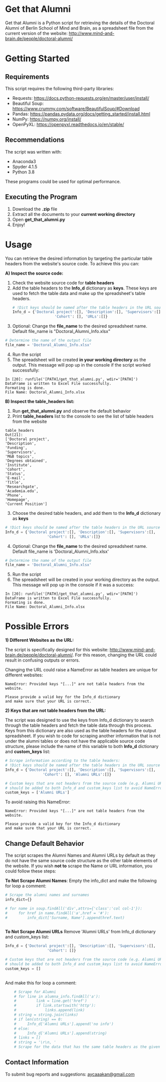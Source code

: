 # Get that Alumni
Get that Alumni is a Python script for retrieving the details of the Doctoral Alumni of Berlin School of Mind and Brain, as a spreadsheet file from the current version of the website: http://www.mind-and-brain.de/people/doctoral-alumni/

# Getting Started
##  Requirements
This script requires the following third-party libraries:

* Requests: https://docs.python-requests.org/en/master/user/install/
* Beautiful Soup: https://www.crummy.com/software/BeautifulSoup/#Download
* Pandas: https://pandas.pydata.org/docs/getting_started/install.html
* NumPy: https://numpy.org/install/
* OpenPyXL: https://openpyxl.readthedocs.io/en/stable/

## Recommendations
The script was written with: 
* Anaconda3 
* Spyder 4.1.5
* Python 3.8

These programs could be used for optimal performance.

## Executing the Program
1) Download the **.zip** file
2) Extract all the documents to your **current working directory**
3) Open **get_that_alumni.py**
4) Enjoy!

# Usage
You can retrieve the desired information by targeting the particular table headers from the website's source code.
To achieve this you can:

**A) Inspect the source code:** 
1) Check the website source code for **table headers**
2) Add the table headers to the **Info_d** dictionary as **keys**. These keys are used to fetch the table data and make up the spreadsheet's table headers. 
      ```python
      # !Dict keys should be named after the table headers in the URL source code!
      Info_d = {'Doctoral project':[], 'Description':[], 'Supervisors':[],
                         'Cohort': [], 'URLs':[]}
      ```
3) Optional: Change the **file_name** to the desired spreadsheet name. Default file_name is "Doctoral_Alumni_Info.xlsx"

  ```python
  # Determine the name of the output file
  file_name = 'Doctoral_Alumni_Info.xlsx'
  ```
4) Run the script
5) The spreadsheet will be created **in your working directory** as the output. 
    This message will pop up in the console if the script worked successfully:
  ```Console
  In [20]: runfile('[PATH]/get_that_alumni.py', wdir='[PATH]')
  DataFrame is written to Excel File successfully. 
  Formating is done.
  File Name: Doctoral_Alumni_Info.xlsx
  ```
**B) Inspect the table_headers list:**
  1) Run **get_that_alumni.py** and observe the default behavior
  2) Print **table_headers** list to the console to see the list of table headers from the website
  ```Console
table_headers
Out[21]: 
['Doctoral project',
 'Description',
 'Funding',
 'Supervisors',
 'M&B topics',
 'Degrees obtained',
 'Institute',
 'Cohort',
 'Status',
 'E-mail',
 'Title',
 'Researchgate',
 'Academia.edu',
 'Phone',
 'Homepage',
 'Current Position']
 ```
  3) Choose the desired table headers, and add them to the **Info_d** dictionary as **keys**
  ```python
  # !Dict keys should be named after the table headers in the URL source code!
  Info_d = {'Doctoral project':[], 'Description':[], 'Supervisors':[],
                     'Cohort': [], 'URLs':[]}
  ```
  4) Optional: Change the **file_name** to the desired spreadsheet name. Default file_name is 'Doctoral_Alumni_Info.xlsx'
  ```python
  # Determine the name of the output file
  file_name = 'Doctoral_Alumni_Info.xlsx'
  ```
  5) Run the script
  6) The spreadsheet will be created in your working directory as the output. 
      This message will pop up in the console if it was a success:
  ```Console
  In [20]: runfile('[PATH]/get_that_alumni.py', wdir='[PATH]')
  DataFrame is written to Excel File successfully. 
  Formating is done.
  File Name: Doctoral_Alumni_Info.xlsx
  ```

# Possible Errors

**1) Different Websites as the URL:**

The script is specifically designed for this website: http://www.mind-and-brain.de/people/doctoral-alumni/. 
For this reason, changing the URL could result in confusing outputs or errors.

Changing the URL could raise a NameError as table headers are unique for different websites:

```console
NameError: Provided keys "[...]" are not table headers from the website.

Please provide a valid key for the Info_d dictionary 
and make sure that your URL is correct.
```
**2) Keys that are not table headers from the URL:**

The script was designed to use the keys from Info_d dictionary to search through the table headers and fetch the table data through this process.
Keys from this dictionary are also used as the table headers for the output spreadsheet.
If you wish to code for scraping another information that is not under the alumni tables or does not have the applicable source code structure, please include the name of this variable to both **Info_d** dictionary and **custom_keys** list:

  ```python
# Scrape information according to the table headers:
# !Dict keys should be named after the table headers in the URL source code!
Info_d = {'Doctoral project':[], 'Description':[], 'Supervisors':[],
                   'Cohort': [], 'Alumni URLs':[]}

# Custom keys that are not headers from the source code (e.g. Alumni URLs) 
# should be added to both Info_d and custom_keys list to avoid NameError
custom_keys = ['Alumni URLs']
  ```
To avoid raising this NameError:

```console
NameError: Provided keys "[...]" are not table headers from the website.

Please provide a valid key for the Info_d dictionary 
and make sure that your URL is correct.
```

## Change Default Behavior
The script scrapes the Alumni Names and Alumni URLs by default as they do not have the same source code structure as the other table elements of the website. If you wish **not to** scrape the Name or URL information, you could follow these steps:

**To Not Scrape Alumni Names**:
Empty the info_dict and make the following for loop a comment:
  ```python
# Scrape the alumni names and surnames
info_dict={}

# for name in soup.findAll('div',attrs={'class':'col col-1'}):
#     for href in name.findAll('a',href = '#'):
#         info_dict['Surname, Name'].append(href.text)
        
  ```

**To Not Scrape Alumni URLs**
Remove 'Alumni URLs' from Info_d dictionary and custom_keys list:
```python
Info_d = {'Doctoral project':[], 'Description':[], 'Supervisors':[],
                   'Cohort': []}

# Custom keys that are not headers from the source code (e.g. Alumni URLs) 
# should be added to both Info_d and custom_keys list to avoid NameError
custom_keys = []
        
  ```
And make this for loop a comment:
```python
    # Scrape for Alumni 
    # for line in alumna_info.findAll('a'):
    #         link = line.get('href')
    #         if link.startswith('http'):
    #             links.append(link)
    # string = string.join(links)
    # if len(string) == 0:
    #     Info_d['Alumni URLs'].append('no info')
    # else:
    #     Info_d['Alumni URLs'].append(string)
    # links = []
    # string = '\r\n, '
    # Scrape for the data that has the same table headers as the given keys      
  ```


## Contact Information
To submit bug reports and suggestions:
aycaaakan@gmail.com


